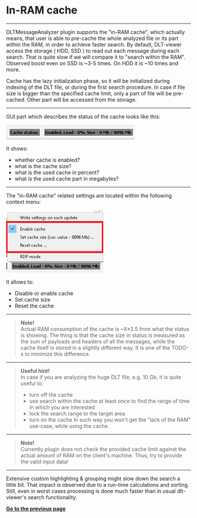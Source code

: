 # In-RAM cache

----

DLTMessageAnalyzer plugin supports the "in-RAM cache", which actually means, that user is able to pre-cache the whole analyzed file or its part within the RAM, in order to achieve faster search.
By default, DLT-viewer access the storage ( HDD, SSD ) to read out each message during each search.
That is quite slow if we will compare it to "search within the RAM".
Observed boost even on SSD is ~3-5 times.
On HDD it is ~10 times and more.

Cache has the lazy initialization phase, so it will be initialized during indexing of the DLT file, or during the first search procedure.
In case if file size is bigger than the specified cache limit, only a part of file will be pre-cached. Other part will be accessed from the storage.

----

GUI part which describes the status of the cache looks like this:

![Screenshot of in-RAM cache status](./cache_status.png)

It shows:
- whether cache is enabled?
- what is the cache size?
- what is the used cache in percent?
- what is the used cache part in megabytes?

----

The "in-RAM cache" related settings are located within the following context menu:

![Screenshot of in-RAM cache context menu](./context_menu.png)

It allows to:
- Disable or enable cache
- Set cache size
- Reset the cache

----

> **Note!**</br> Actual RAM consumption of the cache is ~X*2.5 from what the status is showing.
> The thing is that the cache size in status is measured as the sum of payloads and headers of all the messages, while the cache itself is stored in a slightly different way.
> It is one of the TODO-s to minimize this difference.

----

> **Useful hint!**</br> In case if you are analyzing the huge DLT file, e.g. 10 Gb, it is quite useful to:
> - turn off the cache
> - use search within the cache at least once to find the range of time in which you are interested
> - lock the search range to the target area
> - turn on the cache
> In such way you won't get the "lack of the RAM" use-case, while using the cache.

----

> **Note!**</br> Currently plugin does not check the provided cache limit against the actual amount of RAM on the client's machine.
> Thus, try to provide the valid input data!

----

Extensive custom highlighting & grouping might slow down the search a little bit.
That impact is observed due to a run-time calculations and sorting.
Still, even in worst cases processing is done much faster than in usual dlt-viewer's search functionality. 

[**Go to the previous page**](../../README.md)